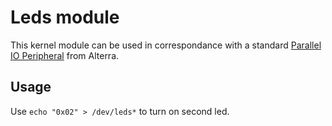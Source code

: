 # Leds module
This kernel module can be used in correspondance with a standard [Parallel IO Peripheral](https://github.com/JVKran/Configurable-Reaction-Meter/tree/main/components/seven_segment_controller) from Alterra.

## Usage
Use ```echo "0x02" > /dev/leds*``` to turn on second led.
